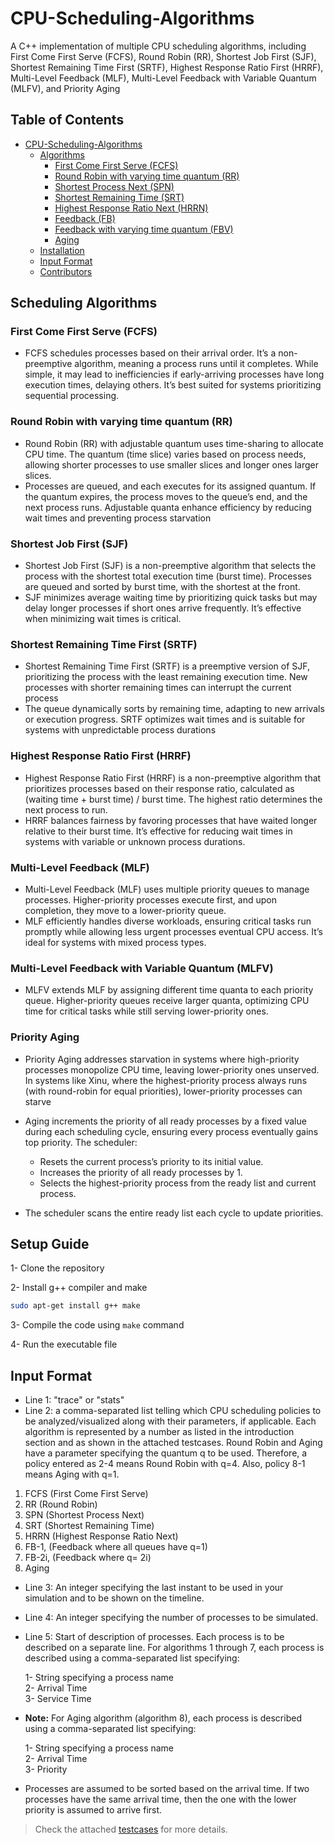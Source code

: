 # CPU-Scheduling-Algorithms
A C++ implementation of multiple CPU scheduling algorithms, including First Come First Serve (FCFS), Round Robin (RR), Shortest Job First (SJF), Shortest Remaining Time First (SRTF), Highest Response Ratio First (HRRF), Multi-Level Feedback (MLF), Multi-Level Feedback with Variable Quantum (MLFV), and Priority Aging

## Table of Contents
- [CPU-Scheduling-Algorithms](#cpu-scheduling-algorithms)
  - [Algorithms](#algorithms)
    - [First Come First Serve (FCFS)](#first-come-first-serve-fcfs)
    - [Round Robin with varying time quantum (RR)](#round-robin-with-varying-time-quantum-rr)
    - [Shortest Process Next (SPN)](#shortest-process-next-spn)
    - [Shortest Remaining Time (SRT)](#shortest-remaining-time-srt)
    - [Highest Response Ratio Next (HRRN)](#highest-response-ratio-next-hrrn)
    - [Feedback (FB)](#feedback-fb)
    - [Feedback with varying time quantum (FBV)](#feedback-with-varying-time-quantum-fbv)
    - [Aging](#aging)
  - [Installation](#installation)
  - [Input Format](#input-format)
  - [Contributors](#contributors)

## Scheduling Algorithms

### First Come First Serve (FCFS)
- FCFS schedules processes based on their arrival order. It’s a non-preemptive algorithm, meaning a process runs until it completes. While simple, it may lead to inefficiencies if early-arriving processes have long execution times, delaying others. It’s best suited for systems prioritizing sequential processing.

### Round Robin with varying time quantum (RR)
- Round Robin (RR) with adjustable quantum uses time-sharing to allocate CPU time. The quantum (time slice) varies based on process needs, allowing shorter processes to use smaller slices and longer ones larger slices.
- Processes are queued, and each executes for its assigned quantum. If the quantum expires, the process moves to the queue’s end, and the next process runs. Adjustable quanta enhance efficiency by reducing wait times and preventing process starvation

### Shortest Job First (SJF)
- Shortest Job First (SJF) is a non-preemptive algorithm that selects the process with the shortest total execution time (burst time). Processes are queued and sorted by burst time, with the shortest at the front.
- SJF minimizes average waiting time by prioritizing quick tasks but may delay longer processes if short ones arrive frequently. It’s effective when minimizing wait times is critical.

### Shortest Remaining Time First (SRTF)
- Shortest Remaining Time First (SRTF) is a preemptive version of SJF, prioritizing the process with the least remaining execution time. New processes with shorter remaining times can interrupt the current process
- The queue dynamically sorts by remaining time, adapting to new arrivals or execution progress. SRTF optimizes wait times and is suitable for systems with unpredictable process durations

### Highest Response Ratio First (HRRF)
- Highest Response Ratio First (HRRF) is a non-preemptive algorithm that prioritizes processes based on their response ratio, calculated as (waiting time + burst time) / burst time. The highest ratio determines the next process to run.
- HRRF balances fairness by favoring processes that have waited longer relative to their burst time. It’s effective for reducing wait times in systems with variable or unknown process durations.

### Multi-Level Feedback (MLF)
- Multi-Level Feedback (MLF) uses multiple priority queues to manage processes. Higher-priority processes execute first, and upon completion, they move to a lower-priority queue.
- MLF efficiently handles diverse workloads, ensuring critical tasks run promptly while allowing less urgent processes eventual CPU access. It’s ideal for systems with mixed process types.

### Multi-Level Feedback with Variable Quantum (MLFV)
- MLFV extends MLF by assigning different time quanta to each priority queue. Higher-priority queues receive larger quanta, optimizing CPU time for critical tasks while still serving lower-priority ones.

### Priority Aging
- Priority Aging addresses starvation in systems where high-priority processes monopolize CPU time, leaving lower-priority ones unserved. In systems like Xinu, where the highest-priority process always runs (with round-robin for equal priorities), lower-priority processes can starve

- Aging increments the priority of all ready processes by a fixed value during each scheduling cycle, ensuring every process eventually gains top priority. The scheduler:
    - Resets the current process’s priority to its initial value.
    - Increases the priority of all ready processes by 1.
    - Selects the highest-priority process from the ready list and current process.

- The scheduler scans the entire ready list each cycle to update priorities.

## Setup Guide
1- Clone the repository

2- Install g++ compiler and make
```bash
sudo apt-get install g++ make
```
3- Compile the code using `make` command

4- Run the executable file

## Input Format
- Line 1: "trace" or "stats"
- Line 2: a comma-separated list telling which CPU scheduling policies to be analyzed/visualized along with
their parameters, if applicable. Each algorithm is represented by a number as listed in the
introduction section and as shown in the attached testcases.
Round Robin and Aging have a parameter specifying the quantum q to be used. Therefore, a policy
entered as 2-4 means Round Robin with q=4. Also, policy 8-1 means Aging with q=1.
 1. FCFS (First Come First Serve)
 2. RR (Round Robin)
 3. SPN (Shortest Process Next)
 4. SRT (Shortest Remaining Time)
 5. HRRN (Highest Response Ratio Next)
 6. FB-1, (Feedback where all queues have q=1)
 7. FB-2i, (Feedback where q= 2i)
 8. Aging
- Line 3: An integer specifying the last instant to be used in your simulation and to be shown on the timeline.
- Line 4: An integer specifying the number of processes to be simulated.
- Line 5: Start of description of processes. Each process is to be described on a separate line. For algorithms 1 through 7, each process is described using a comma-separated list specifying:

    1- String specifying a process name\
    2- Arrival Time\
    3- Service Time

- **Note:** For Aging algorithm (algorithm 8), each process is described using a comma-separated list specifying:

    1- String specifying a process name\
    2- Arrival Time\
    3- Priority
- Processes are assumed to be sorted based on the arrival time. If two processes have the same arrival time, then the one with the lower priority is assumed to arrive first.
> Check the attached [testcases](https://github.com/Rajneesh26D/CPU-scheduling-algo-c-/tree/main/testcases) for more details.
